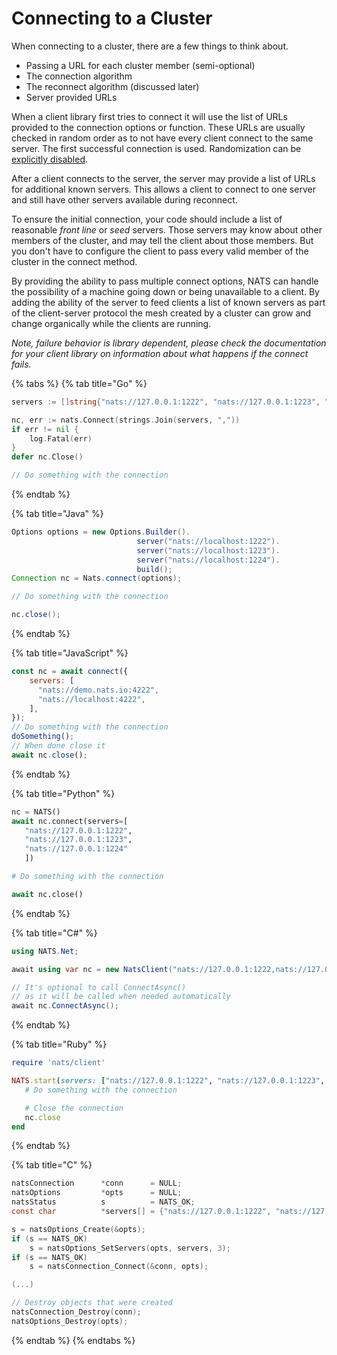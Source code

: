 # Connecting to a Cluster

When connecting to a cluster, there are a few things to think about.

* Passing a URL for each cluster member \(semi-optional\)
* The connection algorithm
* The reconnect algorithm \(discussed later\)
* Server provided URLs

When a client library first tries to connect it will use the list of URLs provided to the connection options or function. These URLs are usually checked in random order as to not have every client connect to the same server. The first successful connection is used. Randomization can be [explicitly disabled](../reconnect/random.md).

After a client connects to the server, the server may provide a list of URLs for additional known servers. This allows a client to connect to one server and still have other servers available during reconnect.

To ensure the initial connection, your code should include a list of reasonable _front line_ or _seed_ servers. Those servers may know about other members of the cluster, and may tell the client about those members. But you don't have to configure the client to pass every valid member of the cluster in the connect method.

By providing the ability to pass multiple connect options, NATS can handle the possibility of a machine going down or being unavailable to a client. By adding the ability of the server to feed clients a list of known servers as part of the client-server protocol the mesh created by a cluster can grow and change organically while the clients are running.

_Note, failure behavior is library dependent, please check the documentation for your client library on information about what happens if the connect fails._

{% tabs %}
{% tab title="Go" %}
```go
servers := []string{"nats://127.0.0.1:1222", "nats://127.0.0.1:1223", "nats://127.0.0.1:1224"}

nc, err := nats.Connect(strings.Join(servers, ","))
if err != nil {
    log.Fatal(err)
}
defer nc.Close()

// Do something with the connection
```
{% endtab %}

{% tab title="Java" %}
```java
Options options = new Options.Builder().
                            server("nats://localhost:1222").
                            server("nats://localhost:1223").
                            server("nats://localhost:1224").
                            build();
Connection nc = Nats.connect(options);

// Do something with the connection

nc.close();
```
{% endtab %}

{% tab title="JavaScript" %}
```javascript
const nc = await connect({
    servers: [
      "nats://demo.nats.io:4222",
      "nats://localhost:4222",
    ],
});
// Do something with the connection
doSomething();
// When done close it
await nc.close();
```
{% endtab %}

{% tab title="Python" %}
```python
nc = NATS()
await nc.connect(servers=[
   "nats://127.0.0.1:1222",
   "nats://127.0.0.1:1223",
   "nats://127.0.0.1:1224"
   ])

# Do something with the connection

await nc.close()
```
{% endtab %}

{% tab title="C#" %}
```csharp
using NATS.Net;

await using var nc = new NatsClient("nats://127.0.0.1:1222,nats://127.0.0.1:1223,nats://127.0.0.1:1224");

// It's optional to call ConnectAsync()
// as it will be called when needed automatically
await nc.ConnectAsync();
```
{% endtab %}

{% tab title="Ruby" %}
```ruby
require 'nats/client'

NATS.start(servers: ["nats://127.0.0.1:1222", "nats://127.0.0.1:1223", "nats://127.0.0.1:1224"]) do |nc|
   # Do something with the connection

   # Close the connection
   nc.close
end
```
{% endtab %}

{% tab title="C" %}
```c
natsConnection      *conn      = NULL;
natsOptions         *opts      = NULL;
natsStatus          s          = NATS_OK;
const char          *servers[] = {"nats://127.0.0.1:1222", "nats://127.0.0.1:1223", "nats://127.0.0.1:1224"};

s = natsOptions_Create(&opts);
if (s == NATS_OK)
    s = natsOptions_SetServers(opts, servers, 3);
if (s == NATS_OK)
    s = natsConnection_Connect(&conn, opts);

(...)

// Destroy objects that were created
natsConnection_Destroy(conn);
natsOptions_Destroy(opts);
```
{% endtab %}
{% endtabs %}

